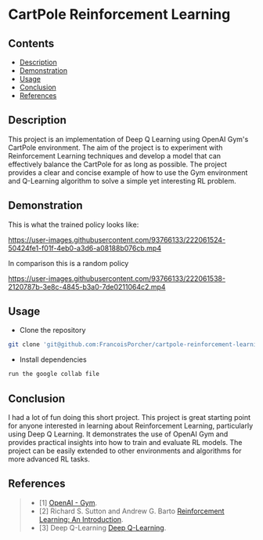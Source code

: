 # CartPole Reinforcement Learning

## Contents
- [Description](#description)
- [Demonstration](#demonstration)
- [Usage](#usage)
- [Conclusion](#conclusion)
- [References](#references)

## Description

This project is an implementation of Deep Q Learning using OpenAI Gym's CartPole environment. The aim of the project is to experiment with Reinforcement Learning techniques and develop a model that can effectively balance the CartPole for as long as possible. The project provides a clear and concise example of how to use the Gym environment and Q-Learning algorithm to solve a simple yet interesting RL problem.



## Demonstration


This is what the trained policy looks like:


https://user-images.githubusercontent.com/93766133/222061524-50424fe1-f01f-4eb0-a3d6-a08188b076cb.mp4

In comparison this is a random policy

https://user-images.githubusercontent.com/93766133/222061538-2120787b-3e8c-4845-b3a0-7de0211064c2.mp4






## Usage


 - Clone the repository
 ```bash
 git clone 'git@github.com:FrancoisPorcher/cartpole-reinforcement-learning.git' 
 ```
 - Install dependencies
 ```bash
 run the google collab file
 ```


## Conclusion

I had a lot of fun doing this short project. This project is great starting point for anyone interested in learning about Reinforcement Learning, particularly using Deep Q Learning.
It demonstrates the use of OpenAI Gym and provides practical insights into how to train and evaluate RL models. The project can be easily extended to other environments and algorithms for more advanced RL tasks.

## References

> - [1] [OpenAI - Gym](https://www.gymlibrary.dev). 
> - [2] Richard S. Sutton and Andrew G. Barto [Reinforcement Learning: An Introduction](https://web.stanford.edu/class/psych209/Readings/SuttonBartoIPRLBook2ndEd.pdf). 
> - [3] Deep Q-Learning [Deep Q-Learning](https://en.wikipedia.org/wiki/Q-learning). 


                                                    



